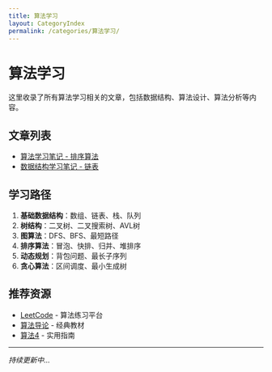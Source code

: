 ```yaml
---
title: 算法学习
layout: CategoryIndex
permalink: /categories/算法学习/
---
```


# 算法学习

这里收录了所有算法学习相关的文章，包括数据结构、算法设计、算法分析等内容。

## 文章列表

- [算法学习笔记 - 排序算法](/blogs/category2/2016/121501.html)
- [数据结构学习笔记 - 链表](/blogs/category2/2017/092101.html)

## 学习路径

1. **基础数据结构**：数组、链表、栈、队列
2. **树结构**：二叉树、二叉搜索树、AVL树
3. **图算法**：DFS、BFS、最短路径
4. **排序算法**：冒泡、快排、归并、堆排序
5. **动态规划**：背包问题、最长子序列
6. **贪心算法**：区间调度、最小生成树

## 推荐资源

- [LeetCode](https://leetcode.cn/) - 算法练习平台
- [算法导论](https://book.douban.com/subject/20432061/) - 经典教材
- [算法4](https://book.douban.com/subject/19952400/) - 实用指南

---

*持续更新中...*
